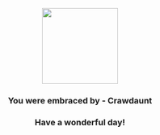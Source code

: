 <p align="center">
    <img src="https://raw.githubusercontent.com/PokeAPI/sprites/master/sprites/pokemon/342.png" width="150" height="150">
</p>
<h3 align="center">You were embraced by - <b>Crawdaunt</b></h3>
<h3 align="center">Have a wonderful day!</h3>
